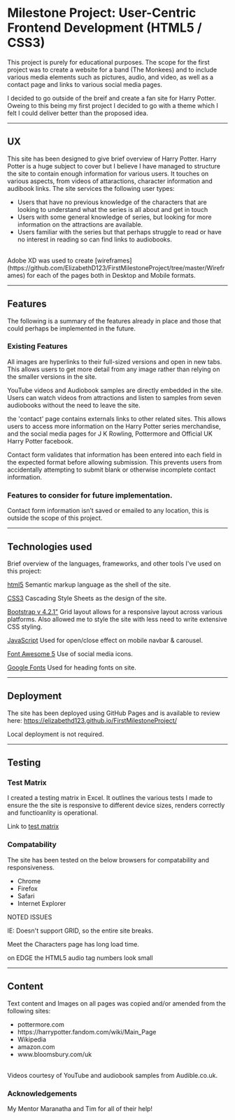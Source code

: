 # Milestone Project: User-Centric Frontend Development (HTML5 / CSS3)
This project is purely for educational purposes. The scope for the first project was to create a website for a band (The Monkees) and to include various media elements such as pictures, audio, and video, as well as a contact page and links to various social media pages.

I decided to go outside of the breif and create a fan site for Harry Potter. Oweing to this being my first project I decided to go with a theme which I felt I could deliver better than the proposed idea. 

-----

## UX
This site has been designed to give brief overview of Harry Potter. Harry Potter is a huge subject to cover but I believe I have managed to structure the site to contain enough information for various users. It touches on various aspects, from videos of attaractions, character information and audibook links. The site services the following user types:

<ul>
<li>Users that have no previous knowledge of the characters that are looking to understand what the series is all about and get in touch</li>

<li>Users with some general knowledge of series, but looking for more information on the attractions are available.</li>

<li>Users familiar with the series but that perhaps struggle to read or have no interest in reading so can find links to audiobooks.</li>
</ul>
<br>
Adobe XD was used to create [wireframes](https://github.com/ElizabethD123/FirstMilestoneProject/tree/master/Wireframes) for each of the pages both in Desktop and Mobile formats.

-----

## Features
The following is a summary of the features already in place and those that could perhaps be implemented in the future.
### Existing Features
All images are hyperlinks to their full-sized versions and open in new tabs.
This allows users to get more detail from any image rather than relying on the smaller versions in the site. 

YouTube videos and Audiobook samples are directly embedded in the site.
Users can watch videos from attractions and listen to samples from seven audiobooks without the need to leave the site.

the 'contact' page contains externals links to other related sites.
This allows users to access more information on the Harry Potter series merchandise, and the social media pages for J K Rowling, Pottermore and Official UK Harry Potter facebook. 

Contact form validates that information has been entered into each field in the expected format before allowing submission.
This prevents users from accidentally attempting to submit blank or otherwise incomplete contact information.

### Features to consider for future implementation.
Contact form information isn’t saved or emailed to any location, this is outside the scope of this project.

-----

## Technologies used

Brief overview of the languages, frameworks, and other tools I've used on this project:

[html5](https://www.w3.org/TR/html52/)
Semantic markup language as the shell of the site.

[CSS3](https://www.w3.org/standards/techs/css#w3c_all)
Cascading Style Sheets as the design of the site.

[Bootstrap v 4.2.1"](http://www.getbootstrap.com)
Grid layout allows for a responsive layout across various platforms. Also allowed me to style the site with less need to write extensive CSS styling. 

[JavaScript](http://wwww.javascript.com)
Used for open/close effect on mobile navbar & carousel.

[Font Awesome 5](https://fontawesome.com/)
Use of social media icons.

[Google Fonts](https://fonts.google.com/)
Used for heading fonts on site.

-----

## Deployment
The site has been deployed using GitHub Pages and is available to review here: https://elizabethd123.github.io/FirstMilestoneProject/

Local deployment is not required.

-----

## Testing

### Test Matrix
I created a testing matrix in Excel. It outlines the various tests I made to ensure the the site is responsive to different device sizes, renders correctly and functioanlity is operational. 

Link to [test matrix](https://github.com/ElizabethD123/FirstMilestoneProject/blob/master/Testing/testing.xlsx)

### Compatability
The site has been tested on the below browsers for compatability and responsiveness. 

<ul>
<li>Chrome
<li>Firefox
<li>Safari
<li>Internet Explorer
</ul>

NOTED ISSUES

IE: Doesn't support GRID, so the entire site breaks.

Meet the Characters page has long load time.

on EDGE the HTML5 audio tag numbers look small

-----

## Content
Text content and Images on all pages was copied and/or amended from the following sites:
<ul>
<li>pottermore.com</li>
<li>https://harrypotter.fandom.com/wiki/Main_Page</li>
<li>Wikipedia</li>
<li>amazon.com</li>
<li>www.bloomsbury.com/uk
</ul>
<br>
Videos courtesy of YouTube and audiobook samples from Audible.co.uk.


### Acknowledgements
My Mentor Maranatha and Tim for all of their help!

